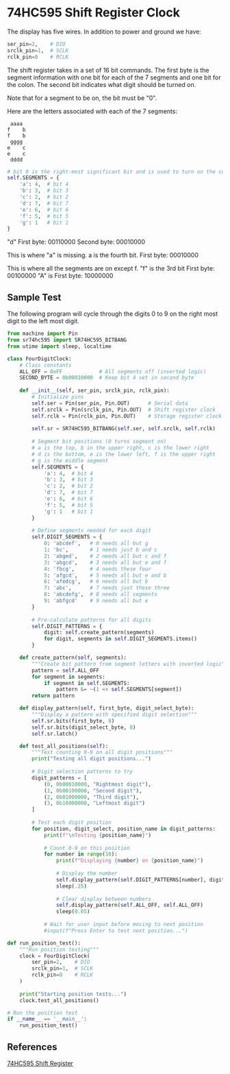 # 74HC595 Shift Register Clock

The display has five wires.  In addition to power and ground we have:

```python
ser_pin=2,    # DIO
srclk_pin=1,  # SCLK
rclk_pin=0    # RCLK
```

The shift register takes in a set of 16 bit commands.
The first byte is the segment information with one
bit for each of the 7 segments and one bit for the colon.
The second bit indicates what digit should be turned on.

Note that for a segment to be on, the bit must be "0".

Here are the letters associated with each of the 7 segments:

```
 aaaa
f    b
f    b
 gggg
e    c
e    c
 dddd
``` 

```python
# bit 0 is the right-most significant bit and is used to turn on the colon.
self.SEGMENTS = {
    'a': 4,  # bit 4
    'b': 3,  # bit 3
    'c': 2,  # bit 2
    'd': 7,  # bit 7
    'e': 6,  # bit 6
    'f': 5,  # bit 5
    'g': 1   # bit 1
}
```

"d"
First byte:  00110000
Second byte: 00010000

This is where "a" is missing.  a is the fourth bit.
First byte:  00010000

This is where all the segments are on except f.  "f" is the 3rd bit
First byte:  00100000
"A" is First byte:  10000000

## Sample Test

The following program will cycle through the digits 0 to 9
on the right most digit to the left most digit.

```python
from machine import Pin
from sr74hc595 import SR74HC595_BITBANG
from utime import sleep, localtime

class FourDigitClock:
    # Class constants
    ALL_OFF = 0xFF            # All segments off (inverted logic)
    SECOND_BYTE = 0b00010000  # Keep bit 4 set in second byte
    
    def __init__(self, ser_pin, srclk_pin, rclk_pin):
        # Initialize pins
        self.ser = Pin(ser_pin, Pin.OUT)      # Serial data
        self.srclk = Pin(srclk_pin, Pin.OUT)  # Shift register clock
        self.rclk = Pin(rclk_pin, Pin.OUT)    # Storage register clock
        
        self.sr = SR74HC595_BITBANG(self.ser, self.srclk, self.rclk)
        
        # Segment bit positions (0 turns segment on)
        # a is the top, b in the upper right, c is the lower right
        # d is the bottom, e is the lower left, f is the upper right
        # g is the middle segment
        self.SEGMENTS = {
            'a': 4,  # bit 4
            'b': 3,  # bit 3
            'c': 2,  # bit 2
            'd': 7,  # bit 7
            'e': 6,  # bit 6
            'f': 5,  # bit 5
            'g': 1   # bit 1
        }
        
        # Define segments needed for each digit
        self.DIGIT_SEGMENTS = {
            0: 'abcdef',   # 0 needs all but g
            1: 'bc',       # 1 needs just b and c
            2: 'abged',    # 2 needs all but c and f
            3: 'abgcd',    # 3 needs all but e and f
            4: 'fbcg',     # 4 needs these four
            5: 'afgcd',    # 5 needs all but e and b
            6: 'afedcg',   # 6 needs all but b
            7: 'abc',      # 7 needs just these three
            8: 'abcdefg',  # 8 needs all segments
            9: 'abfgcd'    # 9 needs all but e
        }
        
        # Pre-calculate patterns for all digits
        self.DIGIT_PATTERNS = {
            digit: self.create_pattern(segments) 
            for digit, segments in self.DIGIT_SEGMENTS.items()
        }

    def create_pattern(self, segments):
        """Create bit pattern from segment letters with inverted logic"""
        pattern = self.ALL_OFF
        for segment in segments:
            if segment in self.SEGMENTS:
                pattern &= ~(1 << self.SEGMENTS[segment])
        return pattern

    def display_pattern(self, first_byte, digit_select_byte):
        """Display a pattern with specified digit selection"""
        self.sr.bits(first_byte, 8)
        self.sr.bits(digit_select_byte, 8)
        self.sr.latch()

    def test_all_positions(self):
        """Test counting 0-9 on all digit positions"""
        print("Testing all digit positions...")
        
        # Digit selection patterns to try
        digit_patterns = [
            (0, 0b00010000, "Rightmost digit"),
            (1, 0b00100000, "Second digit"),
            (2, 0b01000000, "Third digit"),
            (3, 0b10000000, "Leftmost digit")
        ]
        
        # Test each digit position
        for position, digit_select, position_name in digit_patterns:
            print(f"\nTesting {position_name}")
            
            # Count 0-9 on this position
            for number in range(10):
                print(f"Displaying {number} on {position_name}")
                
                # Display the number
                self.display_pattern(self.DIGIT_PATTERNS[number], digit_select)
                sleep(.25)
                
                # Clear display between numbers
                self.display_pattern(self.ALL_OFF, self.ALL_OFF)
                sleep(0.05)
            
            # Wait for user input before moving to next position
            #input(f"Press Enter to test next position...")

def run_position_test():
    """Run position testing"""
    clock = FourDigitClock(
        ser_pin=2,    # DIO
        srclk_pin=1,  # SCLK
        rclk_pin=0    # RCLK
    )
    
    print("Starting position tests...")
    clock.test_all_positions()

# Run the position test
if __name__ == '__main__':
    run_position_test()
```


## References

[74HC595 Shift Register](https://how2electronics.com/shift-register-74hc595-with-raspberry-pi-pico-micropython/)